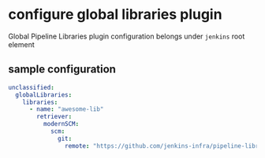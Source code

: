 # configure global libraries plugin

Global Pipeline Libraries plugin configuration belongs under `jenkins` root element

## sample configuration

```yaml
unclassified:
  globalLibraries:
    libraries:
      - name: "awesome-lib"
        retriever:
          modernSCM:
            scm:
              git:
                remote: "https://github.com/jenkins-infra/pipeline-library.git"
```
